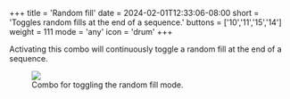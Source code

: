 +++
title = 'Random fill'
date = 2024-02-01T12:33:06-08:00
short = 'Toggles random fills at the end of a sequence.'
buttons = ['10','11','15','14']
weight = 111
mode = 'any'
icon = 'drum'
+++

Activating this combo will continuously toggle a random fill at the end of a sequence. 

<figure class="imgcombo">
<img src="/img/combo_fill.png">
<figcaption>Combo for toggling the random fill mode.</figcaption>
</figure>


